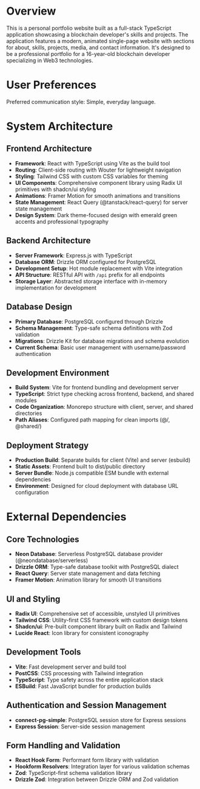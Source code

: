 # Overview

This is a personal portfolio website built as a full-stack TypeScript application showcasing a blockchain developer's skills and projects. The application features a modern, animated single-page website with sections for about, skills, projects, media, and contact information. It's designed to be a professional portfolio for a 16-year-old blockchain developer specializing in Web3 technologies.

# User Preferences

Preferred communication style: Simple, everyday language.

# System Architecture

## Frontend Architecture
- **Framework**: React with TypeScript using Vite as the build tool
- **Routing**: Client-side routing with Wouter for lightweight navigation
- **Styling**: Tailwind CSS with custom CSS variables for theming
- **UI Components**: Comprehensive component library using Radix UI primitives with shadcn/ui styling
- **Animations**: Framer Motion for smooth animations and transitions
- **State Management**: React Query (@tanstack/react-query) for server state management
- **Design System**: Dark theme-focused design with emerald green accents and professional typography

## Backend Architecture
- **Server Framework**: Express.js with TypeScript
- **Database ORM**: Drizzle ORM configured for PostgreSQL
- **Development Setup**: Hot module replacement with Vite integration
- **API Structure**: RESTful API with `/api` prefix for all endpoints
- **Storage Layer**: Abstracted storage interface with in-memory implementation for development

## Database Design
- **Primary Database**: PostgreSQL configured through Drizzle
- **Schema Management**: Type-safe schema definitions with Zod validation
- **Migrations**: Drizzle Kit for database migrations and schema evolution
- **Current Schema**: Basic user management with username/password authentication

## Development Environment
- **Build System**: Vite for frontend bundling and development server
- **TypeScript**: Strict type checking across frontend, backend, and shared modules
- **Code Organization**: Monorepo structure with client, server, and shared directories
- **Path Aliases**: Configured path mapping for clean imports (@/, @shared/)

## Deployment Strategy
- **Production Build**: Separate builds for client (Vite) and server (esbuild)
- **Static Assets**: Frontend built to dist/public directory
- **Server Bundle**: Node.js compatible ESM bundle with external dependencies
- **Environment**: Designed for cloud deployment with database URL configuration

# External Dependencies

## Core Technologies
- **Neon Database**: Serverless PostgreSQL database provider (@neondatabase/serverless)
- **Drizzle ORM**: Type-safe database toolkit with PostgreSQL dialect
- **React Query**: Server state management and data fetching
- **Framer Motion**: Animation library for smooth UI transitions

## UI and Styling
- **Radix UI**: Comprehensive set of accessible, unstyled UI primitives
- **Tailwind CSS**: Utility-first CSS framework with custom design tokens
- **Shadcn/ui**: Pre-built component library built on Radix and Tailwind
- **Lucide React**: Icon library for consistent iconography

## Development Tools
- **Vite**: Fast development server and build tool
- **PostCSS**: CSS processing with Tailwind integration
- **TypeScript**: Type safety across the entire application stack
- **ESBuild**: Fast JavaScript bundler for production builds

## Authentication and Session Management
- **connect-pg-simple**: PostgreSQL session store for Express sessions
- **Express Session**: Server-side session management

## Form Handling and Validation
- **React Hook Form**: Performant form library with validation
- **Hookform Resolvers**: Integration layer for various validation schemas
- **Zod**: TypeScript-first schema validation library
- **Drizzle Zod**: Integration between Drizzle ORM and Zod validation